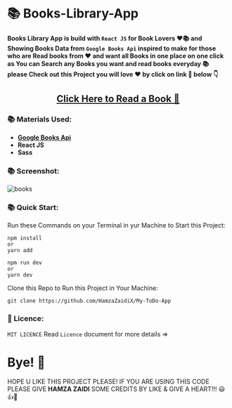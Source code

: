 # 📚 Books-Library-App

**Books Library App is build with `React JS` for Book Lovers ♥📚 and Showing Books Data from `Google Books Api` inspired to make for those who are Read books from ❤ and want all Books in one place on one click as You can Search any Books you want and read books everyday 📚 please Check out this Project you will love ❤ by click on link 🔗 below 👇**

<h2 align="center"><a href="https://book-lovers-app-shjz.vercel.app/" align="center">Click Here to Read a Book 📙</a></h2>

### 📚 Materials Used:

- [**Google Books Api**](https://developers.google.com/books/docs/v1/getting_started)
- **React JS**
- **Sass**

### 📚 Screenshot:

![books](https://user-images.githubusercontent.com/52501040/199244553-09302872-937e-483f-944c-358a0333ecdb.png)

### 📚 Quick Start:

Run these Commands on your Terminal in yur Machine to Start this Project:

```
npm install
or
yarn add
```
```
npm run dev
or
yarn dev
```
Clone this Repo to Run this Project in Your Machine:

```
git clone https://github.com/HamzaZaidiX/My-ToDo-App
```

### 📝 Licence:

`MIT LICENCE` Read `Licence` document for more details =>

# Bye! 👋
HOPE U LIKE THIS PROJECT PLEASE! IF YOU ARE USING THIS CODE PLEASE GIVE **HAMZA ZAIDI** SOME CREDITS BY LIKE & GIVE A HEART!!! 😃👍💛


